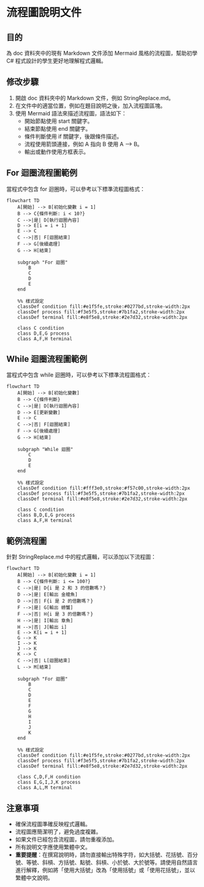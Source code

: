 # 流程圖說明文件

## 目的

為 doc 資料夾中的現有 Markdown 文件添加 Mermaid 風格的流程圖，幫助初學 C# 程式設計的學生更好地理解程式邏輯。

## 修改步驟

1. 開啟 doc 資料夾中的 Markdown 文件，例如 StringReplace.md。
2. 在文件中的適當位置，例如在題目說明之後，加入流程圖區塊。
3. 使用 Mermaid 語法來描述流程圖，語法如下：
   - 開始節點使用 start 關鍵字。
   - 結束節點使用 end 關鍵字。
   - 條件判斷使用 if 關鍵字，後跟條件描述。
   - 流程使用箭頭連接，例如 A 指向 B 使用 A --> B。
   - 輸出或動作使用方框表示。

## For 迴圈流程圖範例

當程式中包含 for 迴圈時，可以參考以下標準流程圖格式：

```
flowchart TD
    A[開始] --> B[初始化變數 i = 1]
    B --> C{條件判斷: i < 10?}
    C -->|是| D[執行迴圈內容]
    D --> E[i = i + 1]
    E --> C
    C -->|否| F[迴圈結束]
    F --> G[後續處理]
    G --> H[結束]

    subgraph "For 迴圈"
        B
        C
        D
        E
    end

    %% 樣式設定
    classDef condition fill:#e1f5fe,stroke:#0277bd,stroke-width:2px
    classDef process fill:#f3e5f5,stroke:#7b1fa2,stroke-width:2px
    classDef terminal fill:#e8f5e8,stroke:#2e7d32,stroke-width:2px

    class C condition
    class D,E,G process
    class A,F,H terminal
```

## While 迴圈流程圖範例

當程式中包含 while 迴圈時，可以參考以下標準流程圖格式：

```
flowchart TD
    A[開始] --> B[初始化變數]
    B --> C{條件判斷}
    C -->|是| D[執行迴圈內容]
    D --> E[更新變數]
    E --> C
    C -->|否| F[迴圈結束]
    F --> G[後續處理]
    G --> H[結束]

    subgraph "While 迴圈"
        C
        D
        E
    end

    %% 樣式設定
    classDef condition fill:#fff3e0,stroke:#f57c00,stroke-width:2px
    classDef process fill:#f3e5f5,stroke:#7b1fa2,stroke-width:2px
    classDef terminal fill:#e8f5e8,stroke:#2e7d32,stroke-width:2px

    class C condition
    class B,D,E,G process
    class A,F,H terminal
```

## 範例流程圖

針對 StringReplace.md 中的程式邏輯，可以添加以下流程圖：

```
flowchart TD
    A[開始] --> B[初始化變數 i = 1]
    B --> C{條件判斷: i <= 100?}
    C -->|是| D{i 是 2 和 3 的倍數嗎？}
    D -->|是| E[輸出 金槍魚]
    D -->|否| F{i 是 2 的倍數嗎？}
    F -->|是| G[輸出 螃蟹]
    F -->|否| H{i 是 3 的倍數嗎？}
    H -->|是| I[輸出 章魚]
    H -->|否| J[輸出 i]
    E --> K[i = i + 1]
    G --> K
    I --> K
    J --> K
    K --> C
    C -->|否| L[迴圈結束]
    L --> M[結束]

    subgraph "For 迴圈"
        B
        C
        D
        E
        F
        G
        H
        I
        J
        K
    end

    %% 樣式設定
    classDef condition fill:#e1f5fe,stroke:#0277bd,stroke-width:2px
    classDef process fill:#f3e5f5,stroke:#7b1fa2,stroke-width:2px
    classDef terminal fill:#e8f5e8,stroke:#2e7d32,stroke-width:2px

    class C,D,F,H condition
    class E,G,I,J,K process
    class A,L,M terminal
```

## 注意事項

- 確保流程圖準確反映程式邏輯。
- 流程圖應簡潔明了，避免過度複雜。
- 如果文件已經包含流程圖，請勿重複添加。
- 所有說明文字應使用繁體中文。
- **重要提醒**：在撰寫說明時，請勿直接輸出特殊字符，如大括號、花括號、百分號、等號、斜槓、方括號、點號、斜槓、小於號、大於號等。請使用自然語言進行解釋，例如將「使用大括號」改為「使用括號」或「使用花括號」，並以繁體中文說明。
